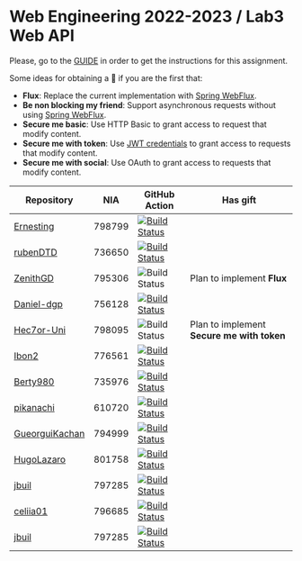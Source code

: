 # Web Engineering 2022-2023 / Lab3 Web API

Please, go to the [GUIDE](docs/GUIDE.md) in order to get the instructions for this assignment.

Some ideas for obtaining a :gift: if you are the first that:

- **Flux**: Replace the current implementation with [Spring WebFlux](https://docs.spring.io/spring-framework/docs/current/reference/html/web-reactive.html).
- **Be non blocking my friend**: Support asynchronous requests without using [Spring WebFlux](https://docs.spring.io/spring-framework/docs/current/reference/html/web-reactive.html).
- **Secure me basic**: Use HTTP Basic to grant access to request that modify content.
- **Secure me with token**: Use [JWT credentials](https://jwt.io/) to grant access to requests that modify content.
- **Secure me with social**: Use OAuth to grant access to requests that modify content.

|Repository | NIA    | GitHub Action | Has gift |
|-----------|--------|---------------|----- |
| [Ernesting](https://github.com/Ernesting/lab3-web-api/tree/work) | 798799 | [![Build Status](https://github.com/Ernesting/lab3-web-api/actions/workflows/CI.yml/badge.svg?branch=work&event=push)](https://github.com/Ernesting/lab3-web-api/actions/workflows/CI.yml) 
| [rubenDTD](https://github.com/rubenDTD/lab3-web-api/tree/work) | 736650 | [![Build Status](https://github.com/rubenDTD/lab3-web-api/actions/workflows/CI.yml/badge.svg?branch=work&event=push)](https://github.com/rubenDTD/lab3-web-api/actions/workflows/CI.yml) |
| [ZenithGD](https://github.com/ZenithGD/lab3-web-api/tree/work) | 795306 | ![Build Status](https://github.com/ZenithGD/lab3-web-api/actions/workflows/CI.yml/badge.svg?branch=work&event=push) | Plan to implement **Flux** |
| [Daniel-dgp](https://github.com/Daniel-dgp/lab3-web-api/tree/work) | 756128 | [![Build Status](https://github.com/Daniel-dgp/lab3-web-api/actions/workflows/CI.yml/badge.svg?branch=work&event=push)](https://github.com/Daniel-dgp/lab3-web-api/actions/workflows/CI.yml)|
| [Hec7or-Uni](https://github.com/Hec7or-Uni/lab3-web-api/tree/work) | 798095 | ![Build Status](https://github.com/Hec7or-Uni/lab3-web-api/actions/workflows/CI.yml/badge.svg?branch=work&event=push) | Plan to implement **Secure me with token** |
| [Ibon2](https://github.com/Ibon2/lab3-web-api/tree/work) | 776561 | [![Build Status](https://github.com/Ibon2/lab3-web-api/actions/workflows/CI.yml/badge.svg?branch=work&event=push)](https://github.com/Ibon2/lab3-web-api/actions/workflows/CI.yml)
| [Berty980](https://github.com/Berty980/lab3-web-api/tree/work) | 735976 | [![Build Status](https://github.com/Berty980/lab3-web-api/actions/workflows/CI.yml/badge.svg?branch=work&event=push)](https://github.com/Berty980/lab3-web-api/actions/workflows/CI.yml)|
| [pikanachi](https://github.com/pikanachi/lab3-web-api/tree/work)   | 610720 | [![Build Status](https://github.com/pikanachi/lab3-web-api/actions/workflows/CI.yml/badge.svg?branch=work&event=push)](https://github.com/pikanachi/lab3-web-api/actions/workflows/CI.yml)   |
| [GueorguiKachan](https://github.com/GueorguiKachan/lab3-web-api/tree/work) | 794999 | [![Build Status](https://github.com/GueorguiKachan/lab3-web-api/actions/workflows/CI.yml/badge.svg?branch=work&event=push)](https://github.com/GueorguiKachan/lab3-web-api/actions/workflows/CI.yml) 
| [HugoLazaro](https://github.com/HugoLazaro/lab3-web-api/tree/work)  | 801758 | [![Build Status](https://github.com/HugoLazaro/lab3-web-api/actions/workflows/CI.yml/badge.svg?branch=work&event=push)](https://github.com/Ernesting/lab3-web-api/actions/workflows/CI.yml) 
| [jbuil](https://github.com/jbuil/lab3-web-api/tree/work) | 797285 | [![Build Status](https://github.com/jbuil/lab3-web-api/actions/workflows/CI.yml/badge.svg?branch=work&event=push)](https://github.com/jbuil/lab3-web-api/actions/workflows/CI.yml) |
| [celiia01](https://github.com/celiia01/lab3-web-api/tree/work)   | 796685 | [![Build Status](https://github.com/celiia01/lab3-web-api/actions/workflows/CI.yml/badge.svg?branch=work&event=push)](https://github.com/celiia01/lab3-web-api/actions/workflows/CI.yml)   |
| [jbuil](https://github.com/paul-huszak/lab3-web-api/tree/work) | 797285 | [![Build Status](https://github.com/paul-huszak/lab3-web-api/actions/workflows/CI.yml/badge.svg?branch=work&event=push)](https://github.com/paul-huszak/lab3-web-api/actions/workflows/CI.yml) |
